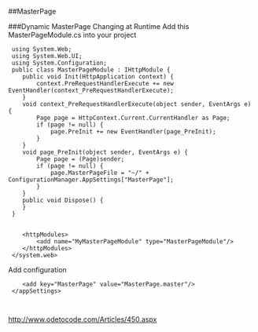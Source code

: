 
##MasterPage

###Dynamic MasterPage Changing at Runtime
Add this MasterPageModule.cs into your project
```aspx-cs
 using System.Web;
 using System.Web.UI;
 using System.Configuration;
 public class MasterPageModule : IHttpModule {
 	public void Init(HttpApplication context) {
 		context.PreRequestHandlerExecute += new EventHandler(context_PreRequestHandlerExecute);
 	}
 	void context_PreRequestHandlerExecute(object sender, EventArgs e) {
 		Page page = HttpContext.Current.CurrentHandler as Page;
 		if (page != null) {
 			page.PreInit += new EventHandler(page_PreInit);
 		}
 	}
 	void page_PreInit(object sender, EventArgs e) {
 		Page page = (Page)sender;
 		if (page != null) {
 			page.MasterPageFile = "~/" + ConfigurationManager.AppSettings["MasterPage"];
 		}
 	}
 	public void Dispose() {
 	}
 }
 
 ```
```aspx-cs
 	<httpModules>
 		<add name="MyMasterPageModule" type="MasterPageModule"/>
 	</httpModules>
 </system.web>
 ```
Add configuration
```aspx-cs
 	<add key="MasterPage" value="MasterPage.master"/>
 </appSettings>
 
 
 ```
http://www.odetocode.com/Articles/450.aspx




